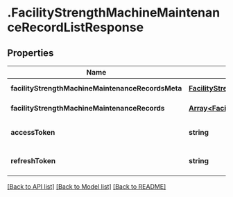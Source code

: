 # .FacilityStrengthMachineMaintenanceRecordListResponse

## Properties

Name | Type | Description | Notes
------------ | ------------- | ------------- | -------------
**facilityStrengthMachineMaintenanceRecordsMeta** | [**FacilityStrengthMachineMaintenanceRecordsMeta**](FacilityStrengthMachineMaintenanceRecordsMeta.md) |  | [default to undefined]
**facilityStrengthMachineMaintenanceRecords** | [**Array&lt;FacilityStrengthMachineMaintenanceRecordData&gt;**](FacilityStrengthMachineMaintenanceRecordData.md) |  | [default to undefined]
**accessToken** | **string** |  | [optional] [default to undefined]
**refreshToken** | **string** |  | [optional] [default to undefined]


[[Back to API list]](../README.md#documentation-for-api-endpoints) [[Back to Model list]](../README.md#documentation-for-models) [[Back to README]](../README.md)
